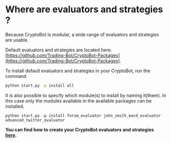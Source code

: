 # Where are evaluators and strategies ?
Because CryptoBot is modular, a wide range of evaluators and strategies are usable.

Default evaluators and strategies are located here: [https://github.com/Trading-Bot/CryptoBot-Packages](https://github.com/Trading-Bot/CryptoBot-Packages).

To install default evaluators and strategies in your CryptoBot, run the command 

```bash
python start.py -p install all
```


It is also possible to specify which module(s) to install by naming it(them). In this case only the modules available in the available packages can be installed.
```
python start.py -p install forum_evaluator john_smith_macd_evaluator advanced_twitter_evaluator
```

**You can find how to create your CryptoBot evaluators and strategies [here](https://github.com/Trading-Bot/CryptoBot/wiki/Customize-your-CryptoBot).**
